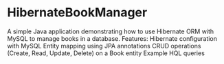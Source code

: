 # HibernateBookManager
A simple Java application demonstrating how to use Hibernate ORM with MySQL to manage books in a database.  Features:  Hibernate configuration with MySQL  Entity mapping using JPA annotations  CRUD operations (Create, Read, Update, Delete) on a Book entity  Example HQL queries
